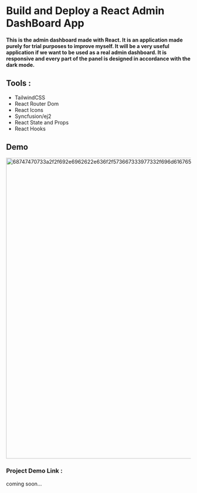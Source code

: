 # Build and Deploy a React Admin DashBoard App 
#### This is the admin dashboard made with React. It is an application made purely for trial purposes to improve myself. It will be a very useful application if we want to be used as a real admin dashboard. It is responsive and every part of the panel is designed in accordance with the dark mode.
## Tools : 
- TailwindCSS
- React Router Dom
- React Icons
- Syncfusion/ej2
- React State and Props
- React Hooks
## Demo
<img width="820" alt="68747470733a2f2f692e6962622e636f2f573667333977332f696d6167652e706e67" src="https://user-images.githubusercontent.com/106542921/220152793-dffb086f-b1a1-4971-8d9d-e0fb0fe4a1f2.png">

### Project Demo Link : 
coming soon...
